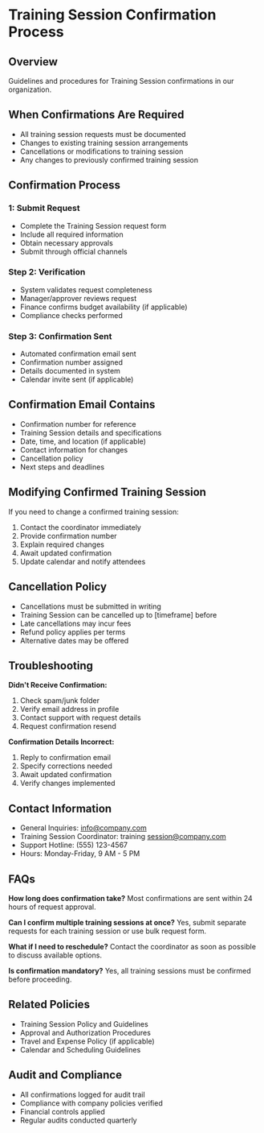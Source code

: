 # Training Session Confirmation Process

## Overview
Guidelines and procedures for Training Session confirmations in our organization.

## When Confirmations Are Required
- All training session requests must be documented
- Changes to existing training session arrangements
- Cancellations or modifications to training session
- Any changes to previously confirmed training session

## Confirmation Process

###  1: Submit Request
- Complete the Training Session request form
- Include all required information
- Obtain necessary approvals
- Submit through official channels

### Step 2: Verification
- System validates request completeness
- Manager/approver reviews request
- Finance confirms budget availability (if applicable)
- Compliance checks performed

### Step 3: Confirmation Sent
- Automated confirmation email sent
- Confirmation number assigned
- Details documented in system
- Calendar invite sent (if applicable)

## Confirmation Email Contains
- Confirmation number for reference
- Training Session details and specifications
- Date, time, and location (if applicable)
- Contact information for changes
- Cancellation policy
- Next steps and deadlines

## Modifying Confirmed Training Session
If you need to change a confirmed training session:
1. Contact the coordinator immediately
2. Provide confirmation number
3. Explain required changes
4. Await updated confirmation
5. Update calendar and notify attendees

## Cancellation Policy
- Cancellations must be submitted in writing
- Training Session can be cancelled up to [timeframe] before
- Late cancellations may incur fees
- Refund policy applies per terms
- Alternative dates may be offered

## Troubleshooting

**Didn't Receive Confirmation:**
1. Check spam/junk folder
2. Verify email address in profile
3. Contact support with request details
4. Request confirmation resend

**Confirmation Details Incorrect:**
1. Reply to confirmation email
2. Specify corrections needed
3. Await updated confirmation
4. Verify changes implemented

## Contact Information
- General Inquiries: info@company.com
- Training Session Coordinator: training session@company.com
- Support Hotline: (555) 123-4567
- Hours: Monday-Friday, 9 AM - 5 PM

## FAQs

**How long does confirmation take?**
Most confirmations are sent within 24 hours of request approval.

**Can I confirm multiple training sessions at once?**
Yes, submit separate requests for each training session or use bulk request form.

**What if I need to reschedule?**
Contact the coordinator as soon as possible to discuss available options.

**Is confirmation mandatory?**
Yes, all training sessions must be confirmed before proceeding.

## Related Policies
- Training Session Policy and Guidelines
- Approval and Authorization Procedures
- Travel and Expense Policy (if applicable)
- Calendar and Scheduling Guidelines

## Audit and Compliance
- All confirmations logged for audit trail
- Compliance with company policies verified
- Financial controls applied
- Regular audits conducted quarterly

